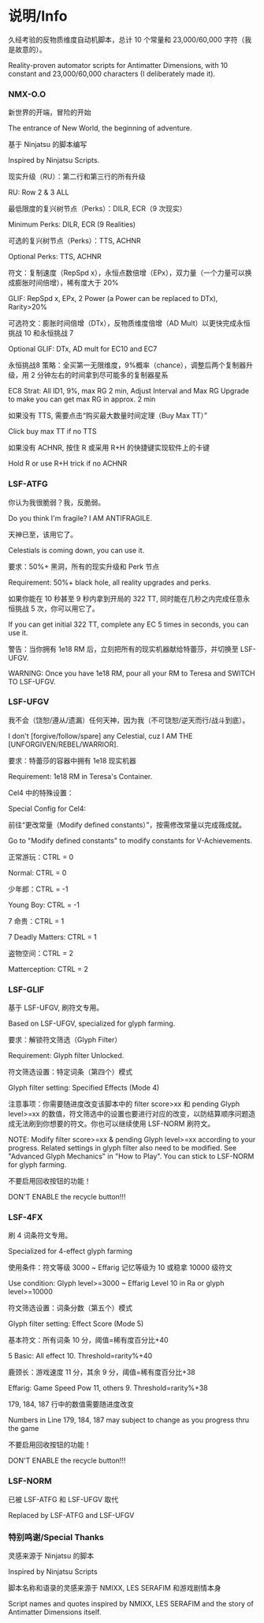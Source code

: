 # 说明/Info
久经考验的反物质维度自动机脚本，总计 10 个常量和 23,000/60,000 字符（我是故意的）。

Reality-proven automator scripts for Antimatter Dimensions, with 10 constant and 23,000/60,000 characters (I deliberately made it).

### NMX-O.O
新世界的开端，冒险的开始

The entrance of New World, the beginning of adventure.

基于 Ninjatsu 的脚本编写

Inspired by Ninjatsu Scripts.

现实升级（RU）：第二行和第三行的所有升级

RU: Row 2 & 3 ALL

最低限度的复兴树节点（Perks）：DILR, ECR（9 次现实）

Minimum Perks: DILR, ECR (9 Realities)

可选的复兴树节点（Perks）：TTS, ACHNR

Optional Perks: TTS, ACHNR

符文：复制速度（RepSpd x），永恒点数倍增（EPx），双力量（一个力量可以换成膨胀时间倍增），稀有度大于 20%

GLIF: RepSpd x, EPx, 2 Power (a Power can be replaced to DTx), Rarity>20%

可选符文：膨胀时间倍增（DTx），反物质维度倍增（AD Mult）以更快完成永恒挑战 10 和永恒挑战 7

Optional GLIF: DTx, AD mult for EC10 and EC7

永恒挑战8 策略：全买第一无限维度，9%概率（chance），调整后两个复制器升级，用 2 分钟左右的时间拿到尽可能多的复制器星系

EC8 Strat: All ID1, 9%, max RG 2 min, Adjust Interval and Max RG Upgrade to make you can get max RG in approx. 2 min

如果没有 TTS, 需要点击“购买最大数量时间定理（Buy Max TT）”

Click buy max TT if no TTS

如果没有 ACHNR, 按住 R 或采用 R+H 的快捷键实现软件上的卡键

Hold R or use R+H trick if no ACHNR

### LSF-ATFG
你认为我很脆弱？我，反脆弱。

Do you think I'm fragile? I AM ANTIFRAGILE.

天神已至，该用它了。

Celestials is coming down, you can use it.

要求：50%+ 黑洞，所有的现实升级和 Perk 节点

Requirement: 50%+ black hole, all reality upgrades and perks.

如果你能在 10 秒甚至 9 秒内拿到开局的 322 TT, 同时能在几秒之内完成任意永恒挑战 5 次，你可以用它了。

If you can get initial 322 TT, complete any EC 5 times in seconds, you can use it.

警告：当你拥有 1e18 RM 后，立刻把所有的现实机器献给特蕾莎，并切换至 LSF-UFGV.

WARNING: Once you have 1e18 RM, pour all your RM to Teresa and SWITCH TO LSF-UFGV.

### LSF-UFGV
我不会（饶恕/遵从/遗漏）任何天神，因为我（不可饶恕/逆天而行/战斗到底）。

I don't [forgive/follow/spare] any Celestial, cuz I AM THE [UNFORGIVEN/REBEL/WARRIOR].

要求：特蕾莎的容器中拥有 1e18 现实机器

Requirement: 1e18 RM in Teresa's Container.

Cel4 中的特殊设置：

Special Config for Cel4:

前往“更改常量（Modify defined constants）”，按需修改常量以完成薇成就。

Go to "Modify defined constants" to modify constants for V-Achievements.

正常游玩：CTRL = 0

Normal: CTRL = 0

少年郎：CTRL = -1

Young Boy: CTRL = -1

7 命贵：CTRL = 1

7 Deadly Matters: CTRL = 1

盗物空间：CTRL = 2

Matterception: CTRL = 2

### LSF-GLIF
基于 LSF-UFGV, 刷符文专用。

Based on LSF-UFGV, specialized for glyph farming.

要求：解锁符文筛选（Glyph Filter）

Requirement: Glyph filter Unlocked.

符文筛选设置：特定词条（第四个）模式

Glyph filter setting: Specified Effects (Mode 4)

注意事项：你需要随进度改变该脚本中的 filter score>xx 和 pending Glyph level>=xx 的数值，符文筛选中的设置也要进行对应的改变，以防结算顺序问题造成无法刷到你想要的符文。你也可以继续使用 LSF-NORM 刷符文。

NOTE: Modify filter score>=xx & pending Glyph level>=xx according to your progress. Related settings in glyph filter also need to be modified. See "Advanced Glyph Mechanics" in "How to Play". You can stick to LSF-NORM for glyph farming.

不要启用回收按钮的功能！

DON'T ENABLE the recycle button!!!

### LSF-4FX
刷 4 词条符文专用。

Specialized for 4-effect glyph farming

使用条件：符文等级 3000 ~ Effarig 记忆等级为 10 或稳拿 10000 级符文
 
Use condition: Glyph level>=3000 ~ Effarig Level 10 in Ra or glyph level>=10000

符文筛选设置：词条分数（第五个）模式

Glyph filter setting: Effect Score (Mode 5)

基本符文：所有词条 10 分，阈值=稀有度百分比+40

5 Basic: All effect 10. Threshold=rarity%+40

鹿颈长：游戏速度 11 分，其余 9 分，阈值=稀有度百分比+38

Effarig: Game Speed Pow 11, others 9. Threshold=rarity%+38

179, 184, 187 行中的数值需要随进度改变

Numbers in Line 179, 184, 187 may subject to change as you progress thru the game

不要启用回收按钮的功能！

DON'T ENABLE the recycle button!!!

### LSF-NORM
已被 LSF-ATFG 和 LSF-UFGV 取代

Replaced by LSF-ATFG and LSF-UFGV

### 特别鸣谢/Special Thanks
灵感来源于 Ninjatsu 的脚本

Inspired by Ninjatsu Scripts

脚本名称和语录的灵感来源于 NMIXX, LES SERAFIM 和游戏剧情本身

Script names and quotes inspired by NMIXX, LES SERAFIM and the story of Antimatter Dimensions itself.

